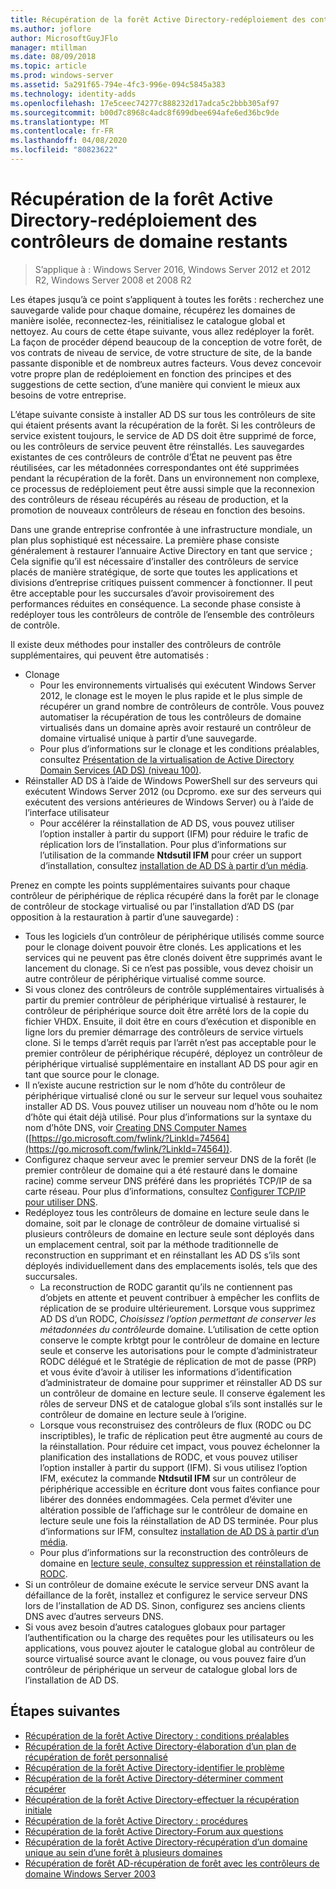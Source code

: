 ```yaml
---
title: Récupération de la forêt Active Directory-redéploiement des contrôleurs de domaine restants
ms.author: joflore
author: MicrosoftGuyJFlo
manager: mtillman
ms.date: 08/09/2018
ms.topic: article
ms.prod: windows-server
ms.assetid: 5a291f65-794e-4fc3-996e-094c5845a383
ms.technology: identity-adds
ms.openlocfilehash: 17e5ceec74277c888232d17adca5c2bbb305af97
ms.sourcegitcommit: b00d7c8968c4adc8f699dbee694afe6ed36bc9de
ms.translationtype: MT
ms.contentlocale: fr-FR
ms.lasthandoff: 04/08/2020
ms.locfileid: "80823622"
---
```

# <a name="ad-forest-recovery---redeploy-remaining-dcs"></a>Récupération de la forêt Active Directory-redéploiement des contrôleurs de domaine restants

>S’applique à : Windows Server 2016, Windows Server 2012 et 2012 R2, Windows Server 2008 et 2008 R2

Les étapes jusqu’à ce point s’appliquent à toutes les forêts : recherchez une sauvegarde valide pour chaque domaine, récupérez les domaines de manière isolée, reconnectez-les, réinitialisez le catalogue global et nettoyez. Au cours de cette étape suivante, vous allez redéployer la forêt. La façon de procéder dépend beaucoup de la conception de votre forêt, de vos contrats de niveau de service, de votre structure de site, de la bande passante disponible et de nombreux autres facteurs. Vous devez concevoir votre propre plan de redéploiement en fonction des principes et des suggestions de cette section, d’une manière qui convient le mieux aux besoins de votre entreprise.  
  
L’étape suivante consiste à installer AD DS sur tous les contrôleurs de site qui étaient présents avant la récupération de la forêt. Si les contrôleurs de service existent toujours, le service de AD DS doit être supprimé de force, ou les contrôleurs de service peuvent être réinstallés. Les sauvegardes existantes de ces contrôleurs de contrôle d’État ne peuvent pas être réutilisées, car les métadonnées correspondantes ont été supprimées pendant la récupération de la forêt. Dans un environnement non complexe, ce processus de redéploiement peut être aussi simple que la reconnexion des contrôleurs de réseau récupérés au réseau de production, et la promotion de nouveaux contrôleurs de réseau en fonction des besoins.  
  
Dans une grande entreprise confrontée à une infrastructure mondiale, un plan plus sophistiqué est nécessaire. La première phase consiste généralement à restaurer l’annuaire Active Directory en tant que service ; Cela signifie qu’il est nécessaire d’installer des contrôleurs de service placés de manière stratégique, de sorte que toutes les applications et divisions d’entreprise critiques puissent commencer à fonctionner. Il peut être acceptable pour les succursales d’avoir provisoirement des performances réduites en conséquence. La seconde phase consiste à redéployer tous les contrôleurs de contrôle de l’ensemble des contrôleurs de contrôle.  
  
 Il existe deux méthodes pour installer des contrôleurs de contrôle supplémentaires, qui peuvent être automatisés :  
  
- Clonage  
   - Pour les environnements virtualisés qui exécutent Windows Server 2012, le clonage est le moyen le plus rapide et le plus simple de récupérer un grand nombre de contrôleurs de contrôle. Vous pouvez automatiser la récupération de tous les contrôleurs de domaine virtualisés dans un domaine après avoir restauré un contrôleur de domaine virtualisé unique à partir d’une sauvegarde.  
   - Pour plus d’informations sur le clonage et les conditions préalables, consultez [Présentation de la virtualisation de Active Directory Domain Services (AD DS) (niveau 100)](https://technet.microsoft.com/library/hh831734.aspx).  
- Réinstaller AD DS à l’aide de Windows PowerShell sur des serveurs qui exécutent Windows Server 2012 (ou Dcpromo. exe sur des serveurs qui exécutent des versions antérieures de Windows Server) ou à l’aide de l’interface utilisateur  
   - Pour accélérer la réinstallation de AD DS, vous pouvez utiliser l’option installer à partir du support (IFM) pour réduire le trafic de réplication lors de l’installation. Pour plus d’informations sur l’utilisation de la commande **Ntdsutil IFM** pour créer un support d’installation, consultez [installation de AD DS à partir d’un média](https://technet.microsoft.com/library/cc770654\(WS.10\).aspx).  

Prenez en compte les points supplémentaires suivants pour chaque contrôleur de périphérique de réplica récupéré dans la forêt par le clonage de contrôleur de stockage virtualisé ou par l’installation d’AD DS (par opposition à la restauration à partir d’une sauvegarde) :  
  
- Tous les logiciels d’un contrôleur de périphérique utilisés comme source pour le clonage doivent pouvoir être clonés. Les applications et les services qui ne peuvent pas être clonés doivent être supprimés avant le lancement du clonage. Si ce n’est pas possible, vous devez choisir un autre contrôleur de périphérique virtualisé comme source.  
- Si vous clonez des contrôleurs de contrôle supplémentaires virtualisés à partir du premier contrôleur de périphérique virtualisé à restaurer, le contrôleur de périphérique source doit être arrêté lors de la copie du fichier VHDX. Ensuite, il doit être en cours d’exécution et disponible en ligne lors du premier démarrage des contrôleurs de service virtuels clone. Si le temps d’arrêt requis par l’arrêt n’est pas acceptable pour le premier contrôleur de périphérique récupéré, déployez un contrôleur de périphérique virtualisé supplémentaire en installant AD DS pour agir en tant que source pour le clonage.  
- Il n’existe aucune restriction sur le nom d’hôte du contrôleur de périphérique virtualisé cloné ou sur le serveur sur lequel vous souhaitez installer AD DS. Vous pouvez utiliser un nouveau nom d’hôte ou le nom d’hôte qui était déjà utilisé. Pour plus d’informations sur la syntaxe du nom d’hôte DNS, voir [Creating DNS Computer Names](https://technet.microsoft.com/library/cc785282.aspx) ([https://go.microsoft.com/fwlink/?LinkId=74564](https://go.microsoft.com/fwlink/?LinkId=74564)).  
- Configurez chaque serveur avec le premier serveur DNS de la forêt (le premier contrôleur de domaine qui a été restauré dans le domaine racine) comme serveur DNS préféré dans les propriétés TCP/IP de sa carte réseau. Pour plus d’informations, consultez [Configurer TCP/IP pour utiliser DNS](https://technet.microsoft.com/library/cc779282.aspx).  
- Redéployez tous les contrôleurs de domaine en lecture seule dans le domaine, soit par le clonage de contrôleur de domaine virtualisé si plusieurs contrôleurs de domaine en lecture seule sont déployés dans un emplacement central, soit par la méthode traditionnelle de reconstruction en supprimant et en réinstallant les AD DS s’ils sont déployés individuellement dans des emplacements isolés, tels que des succursales.  
   - La reconstruction de RODC garantit qu’ils ne contiennent pas d’objets en attente et peuvent contribuer à empêcher les conflits de réplication de se produire ultérieurement. Lorsque vous supprimez AD DS d’un RODC, *Choisissez l’option permettant de conserver les métadonnées du contrôleur*de domaine. L’utilisation de cette option conserve le compte krbtgt pour le contrôleur de domaine en lecture seule et conserve les autorisations pour le compte d’administrateur RODC délégué et le Stratégie de réplication de mot de passe (PRP) et vous évite d’avoir à utiliser les informations d’identification d’administrateur de domaine pour supprimer et réinstaller AD DS sur un contrôleur de domaine en lecture seule. Il conserve également les rôles de serveur DNS et de catalogue global s’ils sont installés sur le contrôleur de domaine en lecture seule à l’origine.  
   - Lorsque vous reconstruisez des contrôleurs de flux (RODC ou DC inscriptibles), le trafic de réplication peut être augmenté au cours de la réinstallation. Pour réduire cet impact, vous pouvez échelonner la planification des installations de RODC, et vous pouvez utiliser l’option installer à partir du support (IFM). Si vous utilisez l’option IFM, exécutez la commande **Ntdsutil IFM** sur un contrôleur de périphérique accessible en écriture dont vous faites confiance pour libérer des données endommagées. Cela permet d’éviter une altération possible de l’affichage sur le contrôleur de domaine en lecture seule une fois la réinstallation de AD DS terminée. Pour plus d’informations sur IFM, consultez [installation de AD DS à partir d’un média](https://technet.microsoft.com/library/cc770654\(WS.10\).aspx).  
   - Pour plus d’informations sur la reconstruction des contrôleurs de domaine en [lecture seule, consultez suppression et réinstallation de RODC](https://technet.microsoft.com/library/cc835490\(WS.10\).aspx).  
- Si un contrôleur de domaine exécute le service serveur DNS avant la défaillance de la forêt, installez et configurez le service serveur DNS lors de l’installation de AD DS. Sinon, configurez ses anciens clients DNS avec d’autres serveurs DNS.  
- Si vous avez besoin d’autres catalogues globaux pour partager l’authentification ou la charge des requêtes pour les utilisateurs ou les applications, vous pouvez ajouter le catalogue global au contrôleur de source virtualisé source avant le clonage, ou vous pouvez faire d’un contrôleur de périphérique un serveur de catalogue global lors de l’installation de AD DS.  
  
## <a name="next-steps"></a>Étapes suivantes

- [Récupération de la forêt Active Directory : conditions préalables](AD-Forest-Recovery-Prerequisties.md)  
- [Récupération de la forêt Active Directory-élaboration d’un plan de récupération de forêt personnalisé](AD-Forest-Recovery-Devising-a-Plan.md)  
- [Récupération de la forêt Active Directory-identifier le problème](AD-Forest-Recovery-Identify-the-Problem.md)
- [Récupération de la forêt Active Directory-déterminer comment récupérer](AD-Forest-Recovery-Determine-how-to-Recover.md)
- [Récupération de la forêt Active Directory-effectuer la récupération initiale](AD-Forest-Recovery-Perform-initial-recovery.md)  
- [Récupération de la forêt Active Directory : procédures](AD-Forest-Recovery-Procedures.md)  
- [Récupération de la forêt Active Directory-Forum aux questions](AD-Forest-Recovery-FAQ.md)  
- [Récupération de la forêt Active Directory-récupération d’un domaine unique au sein d’une forêt à plusieurs domaines](AD-Forest-Recovery-Single-Domain-in-Multidomain-Recovery.md)  
- [Récupération de forêt AD-récupération de forêt avec les contrôleurs de domaine Windows Server 2003](AD-Forest-Recovery-Windows-Server-2003.md)
